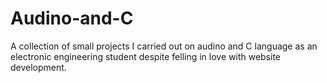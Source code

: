 # Audino-and-C
A collection of small projects I carried out on audino and C language as an electronic engineering student despite felling in love with website development.
